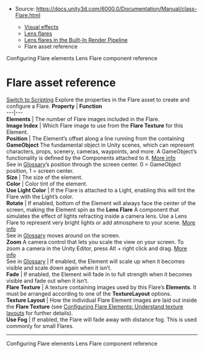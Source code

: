 * Source: https://docs.unity3d.com/6000.0/Documentation/Manual/class-Flare.html

  * [Visual effects](https://docs.unity3d.com/6000.0/Documentation/Manual/visual-effects.html)
  * [Lens flares](https://docs.unity3d.com/6000.0/Documentation/Manual/visual-effects-lens-flares.html)
  * [Lens flares in the Built-In Render Pipeline](https://docs.unity3d.com/6000.0/Documentation/Manual/lens-flare-birp.html)
  * Flare asset reference


[](https://docs.unity3d.com/6000.0/Documentation/Manual/configuring-flare-elements.html)
Configuring Flare elements
[](https://docs.unity3d.com/6000.0/Documentation/Manual/class-LensFlare.html)
Lens Flare component reference
# Flare asset reference
[Switch to Scripting](https://docs.unity3d.com/6000.0/Documentation/ScriptReference/Flare.html "Go to Flare page in the Scripting Reference")
Explore the properties in the Flare asset to create and configure a Flare.
**Property** | **Function**  
---|---  
**Elements** | The number of Flare images included in the Flare.  
**Image Index** | Which Flare image to use from the **Flare Texture** for this Element.  
**Position** | The Element’s offset along a line running from the containing **GameObject** The fundamental object in Unity scenes, which can represent characters, props, scenery, cameras, waypoints, and more. A GameObject’s functionality is defined by the Components attached to it. [More info](https://docs.unity3d.com/6000.0/Documentation/Manual/class-GameObject.html)  
See in [Glossary](https://docs.unity3d.com/6000.0/Documentation/Manual/Glossary.html#GameObject)’s position through the screen center. 0 = GameObject position, 1 = screen center.  
**Size** | The size of the element.  
**Color** | Color tint of the element.  
**Use Light Color** | If the Flare is attached to a Light, enabling this will tint the Flare with the Light’s color.  
**Rotate** | If enabled, bottom of the Element will always face the center of the screen, making the Element spin as the **Lens Flare** A component that simulates the effect of lights refracting inside a camera lens. Use a Lens Flare to represent very bright lights or add atmosphere to your scene. [More info](https://docs.unity3d.com/6000.0/Documentation/Manual/class-LensFlare.html)  
See in [Glossary](https://docs.unity3d.com/6000.0/Documentation/Manual/Glossary.html#LensFlare) moves around on the screen.  
**Zoom** A camera control that lets you scale the view on your screen. To zoom a camera in the Unity Editor, press Alt + right click and drag. [More info](https://docs.unity3d.com/6000.0/Documentation/Manual/SceneViewNavigation.html)  
See in [Glossary](https://docs.unity3d.com/6000.0/Documentation/Manual/Glossary.html#zoom) | If enabled, the Element will scale up when it becomes visible and scale down again when it isn’t.  
**Fade** | If enabled, the Element will fade in to full strength when it becomes visible and fade out when it isn’t.  
**Flare Texture** | A texture containing images used by this Flare’s **Elements**. It must be arranged according to one of the **TextureLayout** options.  
**Texture Layout** | How the individual Flare Element images are laid out inside the **Flare Texture** (see [Configuring Flare Elements: Understand texture layouts](https://docs.unity3d.com/6000.0/Documentation/Manual/configuring-flare-elements.html#texture-layouts) for further details).  
**Use Fog** | If enabled, the Flare will fade away with distance fog. This is used commonly for small Flares.  
* * *
[](https://docs.unity3d.com/6000.0/Documentation/Manual/configuring-flare-elements.html)
Configuring Flare elements
[](https://docs.unity3d.com/6000.0/Documentation/Manual/class-LensFlare.html)
Lens Flare component reference
